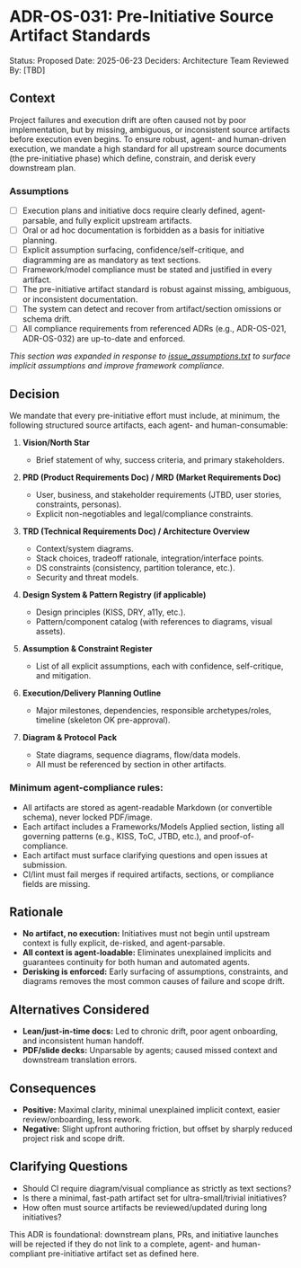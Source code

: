 # ADR-OS-031: Pre-Initiative Source Artifact Standards
Status: Proposed
Date: 2025-06-23
Deciders: Architecture Team
Reviewed By: [TBD]

## Context
Project failures and execution drift are often caused not by poor implementation, but by missing, ambiguous, or inconsistent source artifacts before execution even begins.
To ensure robust, agent- and human-driven execution, we mandate a high standard for all upstream source documents (the pre-initiative phase) which define, constrain, and derisk every downstream plan.

### Assumptions

- [ ] Execution plans and initiative docs require clearly defined, agent-parsable, and fully explicit upstream artifacts.
- [ ] Oral or ad hoc documentation is forbidden as a basis for initiative planning.
- [ ] Explicit assumption surfacing, confidence/self-critique, and diagramming are as mandatory as text sections.
- [ ] Framework/model compliance must be stated and justified in every artifact.
- [ ] The pre-initiative artifact standard is robust against missing, ambiguous, or inconsistent documentation.
- [ ] The system can detect and recover from artifact/section omissions or schema drift.
- [ ] All compliance requirements from referenced ADRs (e.g., ADR-OS-021, ADR-OS-032) are up-to-date and enforced.

_This section was expanded in response to [issue_assumptions.txt](../../issues/issue_assumptions.txt) to surface implicit assumptions and improve framework compliance._

## Decision
We mandate that every pre-initiative effort must include, at minimum, the following structured source artifacts, each agent- and human-consumable:

1. **Vision/North Star**
   - Brief statement of why, success criteria, and primary stakeholders.

2. **PRD (Product Requirements Doc) / MRD (Market Requirements Doc)**
   - User, business, and stakeholder requirements (JTBD, user stories, constraints, personas).
   - Explicit non-negotiables and legal/compliance constraints.

3. **TRD (Technical Requirements Doc) / Architecture Overview**
   - Context/system diagrams.
   - Stack choices, tradeoff rationale, integration/interface points.
   - DS constraints (consistency, partition tolerance, etc.).
   - Security and threat models.

4. **Design System & Pattern Registry (if applicable)**
   - Design principles (KISS, DRY, a11y, etc.).
   - Pattern/component catalog (with references to diagrams, visual assets).

5. **Assumption & Constraint Register**
   - List of all explicit assumptions, each with confidence, self-critique, and mitigation.

6. **Execution/Delivery Planning Outline**
   - Major milestones, dependencies, responsible archetypes/roles, timeline (skeleton OK pre-approval).

7. **Diagram & Protocol Pack**
   - State diagrams, sequence diagrams, flow/data models.
   - All must be referenced by section in other artifacts.

### Minimum agent-compliance rules:

- All artifacts are stored as agent-readable Markdown (or convertible schema), never locked PDF/image.
- Each artifact includes a Frameworks/Models Applied section, listing all governing patterns (e.g., KISS, ToC, JTBD, etc.), and proof-of-compliance.
- Each artifact must surface clarifying questions and open issues at submission.
- CI/lint must fail merges if required artifacts, sections, or compliance fields are missing.

## Rationale
- **No artifact, no execution:** Initiatives must not begin until upstream context is fully explicit, de-risked, and agent-parsable.
- **All context is agent-loadable:** Eliminates unexplained implicits and guarantees continuity for both human and automated agents.
- **Derisking is enforced:** Early surfacing of assumptions, constraints, and diagrams removes the most common causes of failure and scope drift.

## Alternatives Considered
- **Lean/just-in-time docs:** Led to chronic drift, poor agent onboarding, and inconsistent human handoff.
- **PDF/slide decks:** Unparsable by agents; caused missed context and downstream translation errors.

## Consequences
- **Positive:** Maximal clarity, minimal unexplained implicit context, easier review/onboarding, less rework.
- **Negative:** Slight upfront authoring friction, but offset by sharply reduced project risk and scope drift.

## Clarifying Questions
- Should CI require diagram/visual compliance as strictly as text sections?
- Is there a minimal, fast-path artifact set for ultra-small/trivial initiatives?
- How often must source artifacts be reviewed/updated during long initiatives?

This ADR is foundational: downstream plans, PRs, and initiative launches will be rejected if they do not link to a complete, agent- and human-compliant pre-initiative artifact set as defined here.
